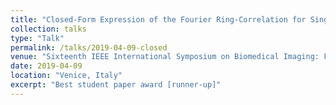 ```yaml
---
title: "Closed-Form Expression of the Fourier Ring-Correlation for Single-Molecule Localization Microscopy"
collection: talks
type: "Talk"
permalink: /talks/2019-04-09-closed
venue: "Sixteenth IEEE International Symposium on Biomedical Imaging: From Nano to Macro (ISBI’19)"
date: 2019-04-09
location: "Venice, Italy"
excerpt: "Best student paper award [runner-up]"
---
```


